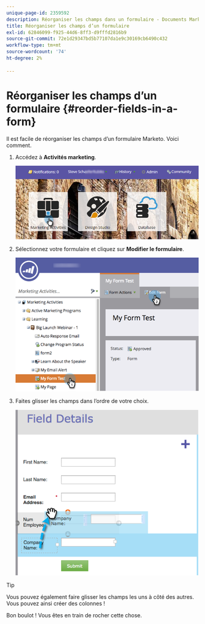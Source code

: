 ```yaml
---
unique-page-id: 2359592
description: Réorganiser les champs dans un formulaire - Documents Marketo - Documentation du produit
title: Réorganiser les champs d’un formulaire
exl-id: 62846099-f925-44d6-8ff3-d9fffd2816b9
source-git-commit: 72e1d29347bd5b77107da1e9c30169cb6490c432
workflow-type: tm+mt
source-wordcount: '74'
ht-degree: 2%

---
```


# Réorganiser les champs d’un formulaire {#reorder-fields-in-a-form}

Il est facile de réorganiser les champs d’un formulaire Marketo. Voici comment.

1. Accédez à **Activités marketing**.

   ![](assets/login-marketing-activities.png)

1. Sélectionnez votre formulaire et cliquez sur **Modifier le formulaire**.

   ![](assets/editform.png)

1. Faites glisser les champs dans l’ordre de votre choix.

   ![](assets/image2014-9-15-14-3a45-3a46.png)

>[!TIP]
>
>Vous pouvez également faire glisser les champs les uns à côté des autres. Vous pouvez ainsi créer des colonnes !

Bon boulot ! Vous êtes en train de rocher cette chose.
